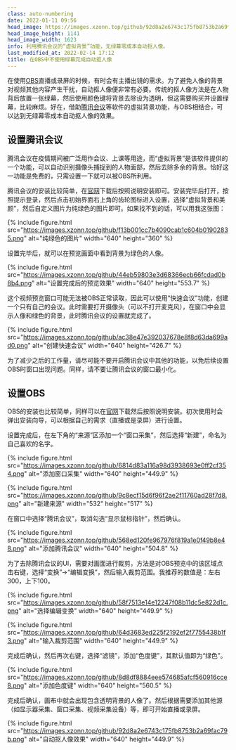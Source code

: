 ```yaml
---
class: auto-numbering
date: 2022-01-11 09:56
head_image: https://images.xzonn.top/github/92d8a2e6743c175fb8753b2a69fac79b.png
head_image_height: 1141
head_image_width: 1623
info: 利用腾讯会议的“虚拟背景”功能，无绿幕零成本自动抠人像。
last_modified_at: 2022-02-14 17:12
title: 在OBS中不使用绿幕完成自动抠人像
---
```

在使用[OBS](https://obsproject.com/)直播或录屏的时候，有时会有主播出镜的需求。为了避免人像的背景对视频其他内容产生干扰，自动抠人像便非常有必要。传统的抠人像方法是在人物背后放置一张绿幕，然后使用颜色键将背景去除设为透明，但这需要购买并设置绿幕，比较麻烦。好在，借助[腾讯会议](https://meeting.tencent.com/)等软件的虚拟背景功能，与OBS相结合，可以达到无绿幕零成本自动抠人像的效果。

## 设置腾讯会议
腾讯会议在疫情期间被广泛用作会议、上课等用途，而“虚拟背景”是该软件提供的一个功能，可以自动识别摄像头捕捉到的人物面部，然后去除多余的背景。恰好这一功能是免费的，只需设置一下就可以被OBS所利用。

腾讯会议的安装比较简单，在[官网](https://meeting.tencent.com/)下载后按照说明安装即可。安装完毕后打开，按照提示登录，然后点击初始界面右上角的齿轮图标进入设置，选择“虚拟背景和美颜”，然后自定义图片为纯绿色的图片即可。如果找不到的话，可以用我这张图：

{% include figure.html src="https://images.xzonn.top/github/f13b001cc7b4090cab1c604b01902835.png" alt="纯绿色的图片" width="640" height="360" %}

设置完毕后，就可以在预览画面中看到背景为绿色的人像。

{% include figure.html src="https://images.xzonn.top/github/44eb59803e3d68366ecb66fcdad0b8b4.png" alt="设置完成后的预览效果" width="640" height="553.7" %}

这个视频预览窗口可能无法被OBS正常读取，因此可以使用“快速会议”功能，创建一个只有自己的会议。此时需要打开摄像头（可以不打开麦克风），在窗口中会显示人像和绿色的背景，此时腾讯会议的设置就完成了。

{% include figure.html src="https://images.xzonn.top/github/ac38e47e392037678e8f8d63da699ad0.png" alt="创建快速会议" width="640" height="426.7" %}

为了减少之后的工作量，请尽可能不要开启腾讯会议中其他的功能，以免后续设置OBS时窗口出现问题。同样，请不要让腾讯会议的窗口最小化。

## 设置OBS
OBS的安装也比较简单，同样可以在[官网](https://obsproject.com/)下载然后按照说明安装。初次使用时会弹出安装向导，可以根据自己的需求（直播或是录屏）进行设置。

设置完成后，在左下角的“来源”区添加一个“窗口采集”，然后选择“新建”，命名为自己喜欢的名字。

{% include figure.html src="https://images.xzonn.top/github/6814d83a116a98d3938693e0ff2cf354.png" alt="添加窗口采集" width="640" height="449.9" %}

{% include figure.html src="https://images.xzonn.top/github/9c8ecf15d6f96f2ae2f11760ad28f7d8.png" alt="新建来源" width="532" height="517" %}

在窗口中选择“腾讯会议”，取消勾选“显示鼠标指针”，然后确认。

{% include figure.html src="https://images.xzonn.top/github/568ed120fe967976f819a1e0f49b8e48.png" alt="添加腾讯会议" width="640" height="504.8" %}

为了去除腾讯会议的UI，需要对画面进行裁剪，方法是对OBS预览中的该区域点击右键，选择“变换”→“编辑变换”，然后输入裁剪范围。我推荐的数值是：左右300，上下100。

{% include figure.html src="https://images.xzonn.top/github/58f7513e14e12247f08b11dc5e822d1c.png" alt="选择编辑变换" width="640" height="449.9" %}

{% include figure.html src="https://images.xzonn.top/github/64d3683ed225f2192ef2f7755438b1f3.png" alt="输入裁剪范围" width="640" height="449.9" %}

完成后确认，然后再次右键，选择“滤镜”，添加“色度键”，其默认值即为“绿色”。

{% include figure.html src="https://images.xzonn.top/github/8d8df8884eee574685afcf560916cce8.png" alt="添加色度键" width="640" height="560.5" %}

完成后确认，画布中就会出现包含透明背景的人像了。然后根据需要添加其他源（如显示器采集、窗口采集、视频采集设备）等，即可开始直播或录屏。

{% include figure.html src="https://images.xzonn.top/github/92d8a2e6743c175fb8753b2a69fac79b.png" alt="自动抠人像效果" width="640" height="449.9" %}